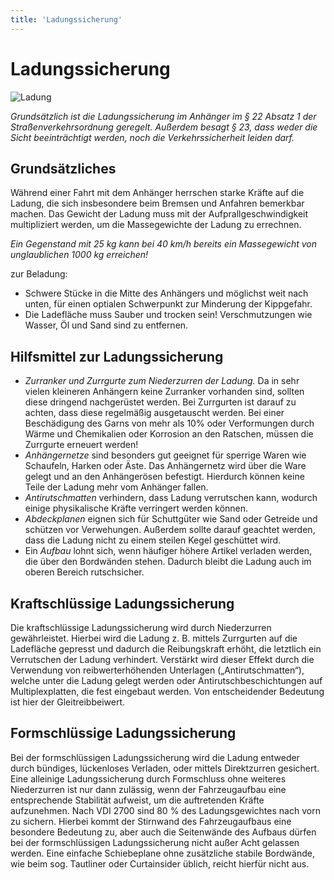 ```yaml
---
title: 'Ladungssicherung'
---
```


<infoBox>

# Ladungssicherung

![Ladung](/img/media/ladung.jpg "Ladung")

*Grundsätzlich ist die Ladungssicherung im Anhänger im § 22 Absatz 1 der Straßenverkehrsordnung geregelt. Außerdem besagt § 23, dass weder die Sicht beeinträchtigt werden, noch die Verkehrssicherheit leiden darf.*

</infoBox>

<newSection title="Grundsätzliches">

## Grundsätzliches

Während einer Fahrt mit dem Anhänger herrschen starke Kräfte auf die Ladung, die sich insbesondere beim Bremsen und Anfahren bemerkbar machen. Das Gewicht der Ladung muss mit der Aufprallgeschwindigkeit multipliziert werden, um die Massegewichte der Ladung zu errechnen.

*Ein Gegenstand mit 25 kg kann bei 40 km/h bereits ein Massegewicht von unglaublichen 1000 kg erreichen!*

zur Beladung:

- Schwere Stücke in die Mitte des Anhängers und möglichst weit nach unten, für einen optialen Schwerpunkt zur Minderung der Kippgefahr.
- Die Ladefläche muss Sauber und trocken sein! Verschmutzungen wie Wasser, Öl und Sand sind zu entfernen.

</newSection>

<newSection title="Hilfsmittel zur Ladungssicherung">

## Hilfsmittel zur Ladungssicherung 

- *Zurranker und Zurrgurte zum Niederzurren der Ladung.* Da in sehr vielen kleineren Anhängern keine Zurranker vorhanden sind, sollten diese dringend nachgerüstet werden. Bei Zurrgurten ist darauf zu achten, dass diese regelmäßig ausgetauscht werden. Bei einer Beschädigung des Garns von mehr als 10% oder Verformungen durch Wärme und Chemikalien oder Korrosion an den Ratschen, müssen die Zurrgurte erneuert werden!
- *Anhängernetze* sind besonders gut geeignet für sperrige Waren wie Schaufeln, Harken oder Äste. Das Anhängernetz wird über die Ware gelegt und an den Anhängerösen befestigt. Hierdurch können keine Teile der Ladung mehr vom Anhänger fallen.
- *Antirutschmatten* verhindern, dass Ladung verrutschen kann, wodurch einige physikalische Kräfte verringert werden können.
- *Abdeckplanen* eignen sich für Schuttgüter wie Sand oder Getreide und schützen vor Verwehungen. Außerdem sollte darauf geachtet werden, dass die Ladung nicht zu einem steilen Kegel geschüttet wird.
- Ein *Aufbau* lohnt sich, wenn häufiger höhere Artikel verladen werden, die über den Bordwänden stehen. Dadurch bleibt die Ladung auch im oberen Bereich rutschsicher.

</newSection>

<newSection title="Kraftschlüssige Ladungssicherung">

## Kraftschlüssige Ladungssicherung

Die kraftschlüssige Ladungssicherung wird durch Niederzurren gewährleistet. Hierbei wird die Ladung z. B. mittels Zurrgurten auf die Ladefläche gepresst und dadurch die Reibungskraft erhöht, die letztlich ein Verrutschen der Ladung verhindert. Verstärkt wird dieser Effekt durch die Verwendung von reibwerterhöhenden Unterlagen („Antirutschmatten“), welche unter die Ladung gelegt werden oder Antirutschbeschichtungen auf Multiplexplatten, die fest eingebaut werden. Von entscheidender Bedeutung ist hier der Gleitreibbeiwert.

</newSection>

<newSection title="Formschlüssige Ladungssicherung">

## Formschlüssige Ladungssicherung

Bei der formschlüssigen Ladungssicherung wird die Ladung entweder durch bündiges, lückenloses Verladen, oder mittels Direktzurren gesichert. Eine alleinige Ladungssicherung durch Formschluss ohne weiteres Niederzurren ist nur dann zulässig, wenn der Fahrzeugaufbau eine entsprechende Stabilität aufweist, um die auftretenden Kräfte aufzunehmen. Nach VDI 2700 sind 80 % des Ladungsgewichtes nach vorn zu sichern. Hierbei kommt der Stirnwand des Fahrzeugaufbaus eine besondere Bedeutung zu, aber auch die Seitenwände des Aufbaus dürfen bei der formschlüssigen Ladungssicherung nicht außer Acht gelassen werden. Eine einfache Schiebeplane ohne zusätzliche stabile Bordwände, wie beim sog. Tautliner oder Curtainsider üblich, reicht hierfür nicht aus.

</newSection>